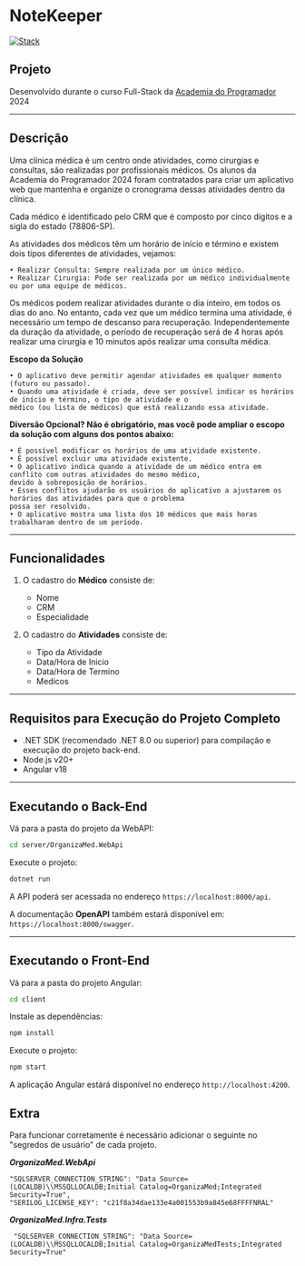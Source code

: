 # NoteKeeper

[![Stack](https://skillicons.dev/icons?i=dotnet,cs,cypress,azure,nodejs,typescript,angular&perline=8)](https://skillicons.dev)

## Projeto

Desenvolvido durante o curso Full-Stack da [Academia do Programador](https://www.academiadoprogramador.net) 2024

---

## Descrição

Uma clínica médica é um centro onde atividades, como cirurgias e consultas, são realizadas por profissionais médicos.
Os alunos da Academia do Programador 2024 foram contratados para criar um aplicativo web que mantenha e
organize o cronograma dessas atividades dentro da clínica.

Cada médico é identificado pelo CRM que é composto por cinco dígitos e a sigla do estado (78806-SP).

As atividades dos médicos têm um horário de início e término e existem dois tipos diferentes de atividades, vejamos:

    • Realizar Consulta: Sempre realizada por um único médico.
    • Realizar Cirurgia: Pode ser realizada por um médico individualmente ou por uma equipe de médicos.

Os médicos podem realizar atividades durante o dia inteiro, em todos os dias do ano. No entanto, cada vez que um
médico termina uma atividade, é necessário um tempo de descanso para recuperação. Independentemente da duração
da atividade, o período de recuperação será de 4 horas após realizar uma cirurgia e 10 minutos após realizar uma
consulta médica.

**Escopo da Solução**

    • O aplicativo deve permitir agendar atividades em qualquer momento (futuro ou passado).
    • Quando uma atividade é criada, deve ser possível indicar os horários de início e término, o tipo de atividade e o
    médico (ou lista de médicos) que está realizando essa atividade.

**Diversão Opcional? Não é obrigatório, mas você pode ampliar o escopo da solução com alguns dos pontos abaixo:**

    • É possível modificar os horários de uma atividade existente.
    • É possível excluir uma atividade existente.
    • O aplicativo indica quando a atividade de um médico entra em conflito com outras atividades do mesmo médico,
    devido à sobreposição de horários.
    • Esses conflitos ajudarão os usuários do aplicativo a ajustarem os horários das atividades para que o problema
    possa ser resolvido.
    • O aplicativo mostra uma lista dos 10 médicos que mais horas trabalharam dentro de um período.

---

## Funcionalidades

1. O cadastro do **Médico** consiste de:

   - Nome
   - CRM
   - Especialidade

2. O cadastro do **Atividades** consiste de:
   - Tipo da Atividade
   - Data/Hora de Inicio
   - Data/Hora de Termino
   - Medicos

---

## Requisitos para Execução do Projeto Completo

- .NET SDK (recomendado .NET 8.0 ou superior) para compilação e execução do projeto back-end.
- Node.js v20+
- Angular v18

---

## Executando o Back-End

Vá para a pasta do projeto da WebAPI:

```bash
cd server/OrganizaMed.WebApi
```

Execute o projeto:

```bash
dotnet run
```

A API poderá ser acessada no endereço `https://localhost:8000/api`.

A documentação **OpenAPI** também estará disponível em: `https://localhost:8000/swagger`.

---

## Executando o Front-End

Vá para a pasta do projeto Angular:

```bash
cd client
```

Instale as dependências:

```bash
npm install
```

Execute o projeto:

```bash
npm start
```

A aplicação Angular estárá disponível no endereço `http://localhost:4200`.

## Extra

Para funcionar corretamente é necessário adicionar o seguinte no "segredos de usuário" de cada projeto.

**_OrganizaMed.WebApi_**

```
"SQLSERVER_CONNECTION_STRING": "Data Source=(LOCALDB)\\MSSQLLOCALDB;Initial Catalog=OrganizaMed;Integrated Security=True",
"SERILOG_LICENSE_KEY": "c21f8a34dae133e4a001553b9a845e68FFFFNRAL"
```

**_OrganizaMed.Infra.Tests_**

```
 "SQLSERVER_CONNECTION_STRING": "Data Source=(LOCALDB)\\MSSQLLOCALDB;Initial Catalog=OrganizaMedTests;Integrated Security=True"
```
